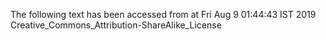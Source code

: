 The following text has been accessed from at Fri Aug 9 01:44:43 IST 2019
Creative_Commons_Attribution-ShareAlike_License
